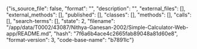{"is_source_file": false, "format": "", "description": "", "external_files": [], "external_methods": [], "published": [], "classes": [], "methods": [], "calls": [], "search-terms": [], "state": 2, "filename": "/app/data/T0002/43087/Nithya-Ganesan-2002/Simple-Calculator-Web-app/README.md", "hash": "7f6a6b4ace4c2665fab89048a81d60e8", "format-version": 3, "code-base-name": "b7891lc"}